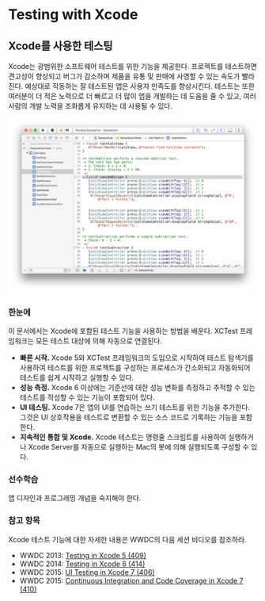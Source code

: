 # Testing with Xcode

## Xcode를 사용한 테스팅 <a id="pageTitle"></a>

Xcode는 광범위한 소프트웨어 테스트를 위한 기능을 제공한다. 프로젝트를 테스트하면 견고성이 향상되고 버그가 감소하며 제품을 유통 및 판매에 사영할 수 있는 속도가 빨라진다. 예상대로 작동하는 잘 테스트된 앱은 사용자 만족도를 향상시킨다. 테스트는 또한 여러분이 더 적은 노력으로 더 빠르고 더 많이 앱을 개발하는 데 도움을 줄 수 있고, 여러 사람의 개발 노력을 조화롭게 유지하는 데 사용될 수 있다.

![](../../.gitbook/assets/twx-intro-1_2x.png)

### 한눈에

이 문서에서는 Xcode에 포함된 테스트 기능을 사용하는 방법을 배운다. XCTest 프레임워크는 모든 테스트 대상에 의해 자동으로 연결된다.

* **빠른 시작.** Xcode 5와 XCTest 프레임워크의 도입으로 시작하여 테스트 탐색기를 사용하여 테스트를 위한 프로젝트를 구성하는 프로세스가 간소화되고 자동화되어 테스트를 쉽게 시작하고 실행할 수 있다.
* **성능 측정.** Xcode 6 이상에는 기준선에 대한 성능 변화를 측정하고 추적할 수 있는 테스트를 작성할 수 있는 기능이 포함되어 있다.
* **UI 테스팅.** Xcode 7은 앱의 UI를 연습하는 쓰기 테스트를 위한 기능을 추가한다. 그것은 UI 상호작용을 테스트로 변환할 수 있는 소스 코드로 기록하는 기능을 포함한다.
* **지속적인 통합 및 Xcode.** Xcode 테스트는 명령줄 스크립트를 사용하여 실행하거나 Xcode Server를 자동으로 실행하는 Mac의 봇에 의해 실행되도록 구성할 수 있다.

### 선수학습

앱 디자인과 프로그래밍 개념을 숙지해야 한다.

### 참고 항목

Xcode 테스트 기능에 대한 자세한 내용은 WWDC의 다음 세션 비디오를 참조하라.

* WWDC 2013: [Testing in Xcode 5 \(409\)](https://developer.apple.com/videos/wwdc/2013/?id=409)
* WWDC 2014: [Testing in Xcode 6 \(414\)](https://developer.apple.com/videos/wwdc/2014/?id=414)
* WWDC 2015: [UI Testing in Xcode 7 \(406\)](https://developer.apple.com/videos/wwdc/2015/?id=406)
* WWDC 2015: [Continuous Integration and Code Coverage in Xcode 7 \(410\)](https://developer.apple.com/videos/play/wwdc2015/410/)

